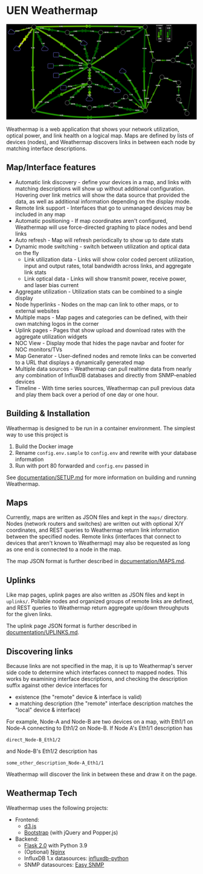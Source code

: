UEN Weathermap
==============

![Weathermap screenshot](documentation/screenshot.png)

Weathermap is a web application that shows your network utilization, optical power, and link health on a logical map. Maps are defined by lists of devices (nodes), and Weathermap discovers links in between each node by matching interface descriptions.

Map/Interface features
----------------------
- Automatic link discovery - define your devices in a map, and links with matching descriptions will show up without additional configuration. Hovering over link metrics will show the data source that provided the data, as well as additional information depending on the display mode.
- Remote link support - Interfaces that go to unmanaged devices may be included in any map
- Automatic positioning - If map coordinates aren't configured, Weathermap will use force-directed graphing to place nodes and bend links
- Auto refresh - Map will refresh periodically to show up to date stats
- Dynamic mode switching - switch between utilization and optical data on the fly
  - Link utilization data - Links will show color coded percent utilization, input and output rates, total bandwidth across links, and aggregate link stats
  - Link optical data - Links will show transmit power, receive power, and laser bias current
- Aggregate utilization - Utilization stats can be combined to a single display
- Node hyperlinks - Nodes on the map can link to other maps, or to external websites
- Multiple maps - Map pages and categories can be defined, with their own matching logos in the corner
- Uplink pages - Pages that show upload and download rates with the aggregate utilization widgets
- NOC View - Display mode that hides the page navbar and footer for NOC monitors/TVs
- Map Generator - User-defined nodes and remote links can be converted to a URL that displays a dynamically generated map
- Multiple data sources - Weathermap can pull realtime data from nearly any combination of InfluxDB databases and directly from SNMP-enabled devices
- Timeline - With time series sources, Weathermap can pull previous data and play them back over a period of one day or one hour.

Building & Installation
-----------------------
Weathermap is designed to be run in a container environment. The simplest way to use this project is
1. Build the Docker image
2. Rename `config.env.sample` to `config.env` and rewrite with your database information
3. Run with port 80 forwarded and `config.env` passed in

See [documentation/SETUP.md](documentation/SETUP.md) for more information on building and running Weathermap.

Maps
----
Currently, maps are written as JSON files and kept in the `maps/` directory. Nodes (network routers and switches) are written out with optional X/Y coordinates, and REST queries to Weathermap return link information between the specified nodes. Remote links (interfaces that connect to devices that aren't known to Weathermap) may also be requested as long as one end is connected to a node in the map.

The map JSON format is further described in [documentation/MAPS.md](documentation/MAPS.md).

Uplinks
---
Like map pages, uplink pages are also written as JSON files and kept in `uplinks/`. Pollable nodes and organized groups of remote links are defined, and REST queries to Weathermap return aggregate up/down throughputs for the given links.

The uplink page JSON format is further described in [documentation/UPLINKS.md](documentation/UPLINKS.md).

Discovering links
-----------------
Because links are not specified in the map, it is up to Weathermap's server side code to determine which interfaces connect to mapped nodes. This works by examining interface descriptions, and checking the description suffix against other device interfaces for
- existence (the "remote" device & interface is valid)
- a matching description (the "remote" interface description matches the "local" device & interface)

For example, Node-A and Node-B are two devices on a map, with Eth1/1 on Node-A connecting to Eth1/2 on Node-B. If Node A's Eth1/1 description has
```
direct_Node-B_Eth1/2
```
and Node-B's Eth1/2 description has
```
some_other_description_Node-A_Eth1/1
```
Weathermap will discover the link in between these and draw it on the page.

Weathermap Tech
---------------
Weathermap uses the following projects:
- Frontend:
  - [d3.js](https://d3js.org/)
  - [Bootstrap](https://getbootstrap.com/) (with jQuery and Popper.js)
- Backend:
  - [Flask 2.0](https://flask.palletsprojects.com/en/2.0.x/) with Python 3.9
  - (Optional) [Nginx](http://nginx.org/)
  - InfluxDB 1.x datasources: [influxdb-python](https://github.com/influxdata/influxdb-python)
  - SNMP datasources: [Easy SNMP](https://easysnmp.readthedocs.io/en/latest/)
